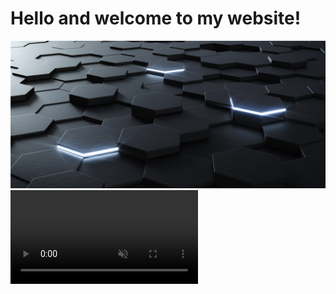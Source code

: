 <h1>Hello and welcome to my website!</h1>
<img src="hexagon.jpg">


<video autoplay muted loop id="myVideo">
  <source src="bg-main.mp4" type="video/mp4">
</video>
